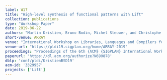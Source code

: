 ```yaml
---
label: W17
title: "High-level synthesis of functional patterns with Lift"
collection: publications
type: "Workshop Paper"
date: 2019-06-22
authors: "Martin Kristien, Bruno Bodin, Michel Steuwer, and Christophe Dubach"
short-venue: ARRAY
venue: "International Workshop on Libraries, Languages and Compilers for Array Programming @ PLDI"
venue-url: "https://pldi19.sigplan.org/home/ARRAY-2019"
proceedings: "Proceedings of the 6th {ACM} {SIGPLAN} International Workshop on Libraries, Languages and Compilers for Array Programming, ARRAY@PLDI 2019, Phoenix, AZ, USA, June 22, 2019"
paperurl: 'https://dl.acm.org/authorize?N690878'
dblp: 'conf/pldi/KristienBSD19'
acm-id: '3329957'
projects: ['Lift']
---
```

